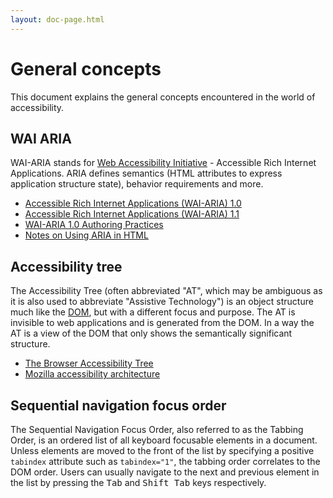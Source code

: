 ```yaml
---
layout: doc-page.html
---
```


# General concepts

This document explains the general concepts encountered in the world of accessibility.

## WAI ARIA

WAI-ARIA stands for [Web Accessibility Initiative](http://www.w3.org/WAI/) - Accessible Rich Internet Applications. ARIA defines semantics (HTML attributes to express application structure state), behavior requirements and more.

* [Accessible Rich Internet Applications (WAI-ARIA) 1.0](http://www.w3.org/TR/wai-aria/)
* [Accessible Rich Internet Applications (WAI-ARIA) 1.1](http://w3c.github.io/aria/aria/aria.html)
* [WAI-ARIA 1.0 Authoring Practices](http://www.w3.org/TR/wai-aria-practices/)
* [Notes on Using ARIA in HTML](http://w3c.github.io/aria-in-html/)


## Accessibility tree

The Accessibility Tree (often abbreviated "AT", which may be ambiguous as it is also used to abbreviate "Assistive Technology") is an object structure much like the [DOM](https://developer.mozilla.org/en-US/docs/Web/API/Document_Object_Model/Introduction), but with a different focus and purpose. The AT is invisible to web applications and is generated from the DOM. In a way the AT is a view of the DOM that only shows the semantically significant structure.

* [The Browser Accessibility Tree](https://www.paciellogroup.com/blog/2015/01/the-browser-accessibility-tree/)
* [Mozilla accessibility architecture](https://developer.mozilla.org/en-US/docs/Mozilla/Accessibility/Accessibility_architecture)


## Sequential navigation focus order

The Sequential Navigation Focus Order, also referred to as the Tabbing Order, is an ordered list of all keyboard focusable elements in a document. Unless elements are moved to the front of the list by specifying a positive `tabindex` attribute such as `tabindex="1"`, the tabbing order correlates to the DOM order. Users can usually navigate to the next and previous element in the list by pressing the <kbd>Tab</kbd> and <kbd>Shift Tab</kbd> keys respectively.
